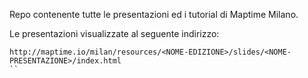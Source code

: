 Repo contenente tutte le presentazioni ed i tutorial di Maptime Milano.  

Le presentazioni visualizzate al seguente indirizzo:  

```
http://maptime.io/milan/resources/<NOME-EDIZIONE>/slides/<NOME-PRESENTAZIONE>/index.html
``
